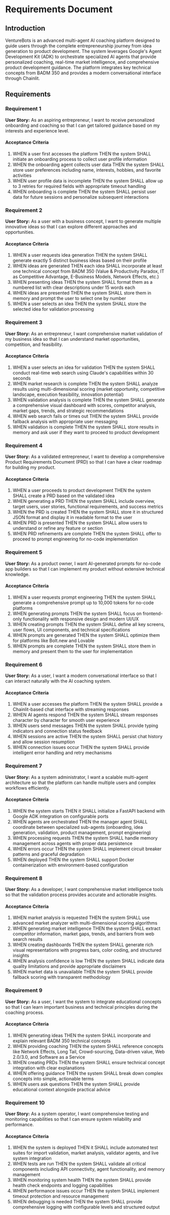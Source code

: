 # Requirements Document

## Introduction

VentureBots is an advanced multi-agent AI coaching platform designed to guide users through the complete entrepreneurship journey from idea generation to product development. The system leverages Google's Agent Development Kit (ADK) to orchestrate specialized AI agents that provide personalized coaching, real-time market intelligence, and comprehensive product development guidance. The platform integrates key technical concepts from BADM 350 and provides a modern conversational interface through Chainlit.

## Requirements

### Requirement 1

**User Story:** As an aspiring entrepreneur, I want to receive personalized onboarding and coaching so that I can get tailored guidance based on my interests and experience level.

#### Acceptance Criteria

1. WHEN a user first accesses the platform THEN the system SHALL initiate an onboarding process to collect user profile information
2. WHEN the onboarding agent collects user data THEN the system SHALL store user preferences including name, interests, hobbies, and favorite activities
3. WHEN user profile data is incomplete THEN the system SHALL allow up to 3 retries for required fields with appropriate timeout handling
4. WHEN onboarding is complete THEN the system SHALL persist user data for future sessions and personalize subsequent interactions

### Requirement 2

**User Story:** As a user with a business concept, I want to generate multiple innovative ideas so that I can explore different approaches and opportunities.

#### Acceptance Criteria

1. WHEN a user requests idea generation THEN the system SHALL generate exactly 5 distinct business ideas based on their profile
2. WHEN ideas are generated THEN each idea SHALL incorporate at least one technical concept from BADM 350 (Value & Productivity Paradox, IT as Competitive Advantage, E-Business Models, Network Effects, etc.)
3. WHEN presenting ideas THEN the system SHALL format them as a numbered list with clear descriptions under 15 words each
4. WHEN ideas are presented THEN the system SHALL store them in memory and prompt the user to select one by number
5. WHEN a user selects an idea THEN the system SHALL store the selected idea for validation processing

### Requirement 3

**User Story:** As an entrepreneur, I want comprehensive market validation of my business idea so that I can understand market opportunities, competition, and feasibility.

#### Acceptance Criteria

1. WHEN a user selects an idea for validation THEN the system SHALL conduct real-time web search using Claude's capabilities within 30 seconds
2. WHEN market research is complete THEN the system SHALL analyze results using multi-dimensional scoring (market opportunity, competitive landscape, execution feasibility, innovation potential)
3. WHEN validation analysis is complete THEN the system SHALL generate a comprehensive visual dashboard with scores, competitor analysis, market gaps, trends, and strategic recommendations
4. WHEN web search fails or times out THEN the system SHALL provide fallback analysis with appropriate user messaging
5. WHEN validation is complete THEN the system SHALL store results in memory and ask user if they want to proceed to product development

### Requirement 4

**User Story:** As a validated entrepreneur, I want to develop a comprehensive Product Requirements Document (PRD) so that I can have a clear roadmap for building my product.

#### Acceptance Criteria

1. WHEN a user proceeds to product development THEN the system SHALL create a PRD based on the validated idea
2. WHEN generating a PRD THEN the system SHALL include overview, target users, user stories, functional requirements, and success metrics
3. WHEN the PRD is created THEN the system SHALL store it in structured JSON format and display it in readable format to the user
4. WHEN PRD is presented THEN the system SHALL allow users to understand or refine any feature or section
5. WHEN PRD refinements are complete THEN the system SHALL offer to proceed to prompt engineering for no-code implementation

### Requirement 5

**User Story:** As a product owner, I want AI-generated prompts for no-code app builders so that I can implement my product without extensive technical knowledge.

#### Acceptance Criteria

1. WHEN a user requests prompt engineering THEN the system SHALL generate a comprehensive prompt up to 10,000 tokens for no-code platforms
2. WHEN generating prompts THEN the system SHALL focus on frontend-only functionality with responsive design and modern UI/UX
3. WHEN creating prompts THEN the system SHALL define all key screens, user flows, UI components, and technical specifications
4. WHEN prompts are generated THEN the system SHALL optimize them for platforms like Bolt.new and Lovable
5. WHEN prompts are complete THEN the system SHALL store them in memory and present them to the user for implementation

### Requirement 6

**User Story:** As a user, I want a modern conversational interface so that I can interact naturally with the AI coaching system.

#### Acceptance Criteria

1. WHEN a user accesses the platform THEN the system SHALL provide a Chainlit-based chat interface with streaming responses
2. WHEN AI agents respond THEN the system SHALL stream responses character by character for smooth user experience
3. WHEN users send messages THEN the system SHALL provide typing indicators and connection status feedback
4. WHEN sessions are active THEN the system SHALL persist chat history and allow session resumption
5. WHEN connection issues occur THEN the system SHALL provide intelligent error handling and retry mechanisms

### Requirement 7

**User Story:** As a system administrator, I want a scalable multi-agent architecture so that the platform can handle multiple users and complex workflows efficiently.

#### Acceptance Criteria

1. WHEN the system starts THEN it SHALL initialize a FastAPI backend with Google ADK integration on configurable ports
2. WHEN agents are orchestrated THEN the manager agent SHALL coordinate between specialized sub-agents (onboarding, idea generation, validation, product management, prompt engineering)
3. WHEN processing requests THEN the system SHALL handle memory management across agents with proper data persistence
4. WHEN errors occur THEN the system SHALL implement circuit breaker patterns and graceful degradation
5. WHEN deployed THEN the system SHALL support Docker containerization with environment-based configuration

### Requirement 8

**User Story:** As a developer, I want comprehensive market intelligence tools so that the validation process provides accurate and actionable insights.

#### Acceptance Criteria

1. WHEN market analysis is requested THEN the system SHALL use advanced market analyzer with multi-dimensional scoring algorithms
2. WHEN generating market intelligence THEN the system SHALL extract competitor information, market gaps, trends, and barriers from web search results
3. WHEN creating dashboards THEN the system SHALL generate rich visual representations with progress bars, color coding, and structured insights
4. WHEN analysis confidence is low THEN the system SHALL indicate data quality limitations and provide appropriate disclaimers
5. WHEN market data is unavailable THEN the system SHALL provide fallback scoring with transparent methodology

### Requirement 9

**User Story:** As a user, I want the system to integrate educational concepts so that I can learn important business and technical principles during the coaching process.

#### Acceptance Criteria

1. WHEN generating ideas THEN the system SHALL incorporate and explain relevant BADM 350 technical concepts
2. WHEN providing coaching THEN the system SHALL reference concepts like Network Effects, Long Tail, Crowd-sourcing, Data-driven value, Web 2.0/3.0, and Software as a Service
3. WHEN creating PRDs THEN the system SHALL ensure technical concept integration with clear explanations
4. WHEN offering guidance THEN the system SHALL break down complex concepts into simple, actionable terms
5. WHEN users ask questions THEN the system SHALL provide educational context alongside practical advice

### Requirement 10

**User Story:** As a system operator, I want comprehensive testing and monitoring capabilities so that I can ensure system reliability and performance.

#### Acceptance Criteria

1. WHEN the system is deployed THEN it SHALL include automated test suites for import validation, market analysis, validator agents, and live system integration
2. WHEN tests are run THEN the system SHALL validate all critical components including API connectivity, agent functionality, and memory management
3. WHEN monitoring system health THEN the system SHALL provide health check endpoints and logging capabilities
4. WHEN performance issues occur THEN the system SHALL implement timeout protection and resource management
5. WHEN debugging is needed THEN the system SHALL provide comprehensive logging with configurable levels and structured output